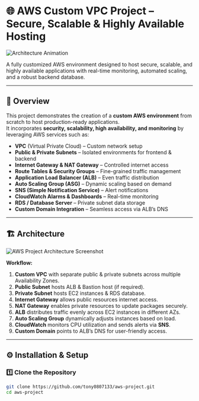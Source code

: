 # 🌐 AWS Custom VPC Project – Secure, Scalable & Highly Available Hosting

![Architecture Animation](assets/aws-architecture.gif)

A fully customized AWS environment designed to host secure, scalable, and highly available applications with real-time monitoring, automated scaling, and a robust backend database.

---

## 📌 Overview
This project demonstrates the creation of a **custom AWS environment** from scratch to host production-ready applications.  
It incorporates **security, scalability, high availability, and monitoring** by leveraging AWS services such as:

- **VPC** (Virtual Private Cloud) – Custom network setup
- **Public & Private Subnets** – Isolated environments for frontend & backend
- **Internet Gateway & NAT Gateway** – Controlled internet access
- **Route Tables & Security Groups** – Fine-grained traffic management
- **Application Load Balancer (ALB)** – Even traffic distribution
- **Auto Scaling Group (ASG)** – Dynamic scaling based on demand
- **SNS (Simple Notification Service)** – Alert notifications
- **CloudWatch Alarms & Dashboards** – Real-time monitoring
- **RDS / Database Server** – Private subnet data storage
- **Custom Domain Integration** – Seamless access via ALB’s DNS

---

## 🏗 Architecture

![AWS Project Architecture Screenshot](assets/aws-architecture-screenshot.png)

**Workflow:**
1. **Custom VPC** with separate public & private subnets across multiple Availability Zones.
2. **Public Subnet** hosts ALB & Bastion host (if required).
3. **Private Subnet** hosts EC2 instances & RDS database.
4. **Internet Gateway** allows public resources internet access.
5. **NAT Gateway** enables private resources to update packages securely.
6. **ALB** distributes traffic evenly across EC2 instances in different AZs.
7. **Auto Scaling Group** dynamically adjusts instances based on load.
8. **CloudWatch** monitors CPU utilization and sends alerts via **SNS**.
9. **Custom Domain** points to ALB’s DNS for user-friendly access.

---

## ⚙️ Installation & Setup

### 1️⃣ Clone the Repository
```bash
git clone https://github.com/tony0807133/aws-project.git
cd aws-project
